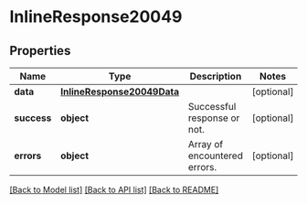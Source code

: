 # InlineResponse20049

## Properties
Name | Type | Description | Notes
------------ | ------------- | ------------- | -------------
**data** | [**InlineResponse20049Data**](InlineResponse20049Data.md) |  | [optional] 
**success** | **object** | Successful response or not. | [optional] 
**errors** | **object** | Array of encountered errors. | [optional] 

[[Back to Model list]](../README.md#documentation-for-models) [[Back to API list]](../README.md#documentation-for-api-endpoints) [[Back to README]](../README.md)

